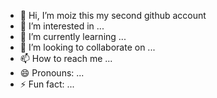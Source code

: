 - 👋 Hi, I’m moiz this my second github account
- 👀 I’m interested in ...
- 🌱 I’m currently learning ...
- 💞️ I’m looking to collaborate on ...
- 📫 How to reach me ...
- 😄 Pronouns: ...
- ⚡ Fun fact: ...

<!---
minnie64mickey/minnie64mickey is a ✨ special ✨ repository because its `README.md` (this file) appears on your GitHub profile.
You can click the Preview link to take a look at your changes.
--->
